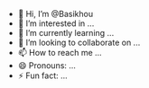 - 👋 Hi, I’m @Basikhou
- 👀 I’m interested in ...
- 🌱 I’m currently learning ...
- 💞️ I’m looking to collaborate on ...
- 📫 How to reach me ...
- 😄 Pronouns: ...
- ⚡ Fun fact: ...

<!---
Basikhou/Basikhou is a ✨ special ✨ repository because its `README.md` (this file) appears on your GitHub profile.
You can click the Preview link to take a look at your changes.
--->
